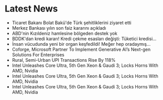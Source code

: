 # Latest News
-  Ticaret Bakanı Bolat Bakü'de Türk şehitliklerini ziyaret etti
-  Merkez Bankası yılın son faiz kararını açıkladı
-  ABD'nin Kızıldeniz hamlesine bölgeden destek yok
-  BDDK'dan kredi kararı! Kredi çekme esasları değişti: Tüketici kredisi...
-  İnsan vücudunda yeni bir organ keşfedildi! Meğer hep oradaymış...
-  Coforge, Microsoft Partner To Implement Generative AI’s Next-gen Solutions For Enterprises
-  Rural, Semi-Urban UPI Transactions Rise By 118%
-  Intel Unleashes Core Ultra, 5th Gen Xeon & Gaudi 3; Locks Horns With AMD, Nvidia
-  Intel Unleashes Core Ultra, 5th Gen Xeon & Gaudi 3; Locks Horns With AMD, Nvidia
-  Intel Unleashes Core Ultra, 5th Gen Xeon & Gaudi 3; Locks Horns With AMD, Nvidia
